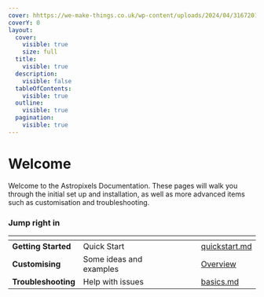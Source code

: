 ```yaml
---
cover: hhttps://we-make-things.co.uk/wp-content/uploads/2024/04/316720132_844028233301927_5090764454239980872_n.jpg
coverY: 0
layout:
  cover:
    visible: true
    size: full
  title:
    visible: true
  description:
    visible: false
  tableOfContents:
    visible: true
  outline:
    visible: true
  pagination:
    visible: true
---
```


# Welcome

Welcome to the Astropixels Documentation. These pages will walk you through the initial set up and installation, as well as more advanced items such as customisation and troubleshooting.

### Jump right in

<table data-view="cards"><thead><tr><th></th><th></th><th data-hidden data-card-cover data-type="files"></th><th data-hidden></th><th data-hidden data-card-target data-type="content-ref"></th></tr></thead><tbody><tr><td><strong>Getting Started</strong></td><td>Quick Start</td><td></td><td></td><td><a href="getting-started/quickstart.md">quickstart.md</a></td></tr><tr><td><strong>Customising</strong></td><td>Some ideas and examples</td><td></td><td></td><td><a href="advanced/overview.md">Overview</a></td></tr><tr><td><strong>Troubleshooting</strong></td><td>Help with issues</td><td></td><td></td><td><a href="troubleshooting/basics.md">basics.md</a></td></tr></tbody></table>
